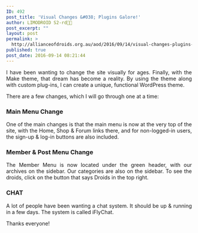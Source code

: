 ```yaml
---
ID: 492
post_title: 'Visual Changes &#038; Plugins Galore!'
author: LIMODROID S2-rd🔭🔬
post_excerpt: ""
layout: post
permalink: >
  http://allianceofdroids.org.au/aod/2016/09/14/visual-changes-plugins-galore/
published: true
post_date: 2016-09-14 08:21:44
---
```

<p style="text-align: justify;">I have been wanting to change the site visually for ages. Finally, with the Make theme, that dream has become a reality. By using the theme along with custom plug-ins, I can create a unique, functional WordPress theme.</p>
<p style="text-align: justify;">There are a few changes, which I will go through one at a time:</p>

<h3 style="text-align: justify;">Main Menu Change</h3>
<p style="text-align: justify;">One of the main changes is that the main menu is now at the very top of the site, with the Home, Shop &amp; Forum links there, and for non-logged-in users, the sign-up &amp; log-in buttons are also included.</p>

<h3 style="text-align: justify;">Member &amp; Post Menu Change</h3>
<p style="text-align: justify;">The Member Menu is now located under the green header, with our archives on the sidebar. Our categories are also on the sidebar. To see the droids, click on the button that says Droids in the top right.</p>

<h3 style="text-align: justify;">CHAT</h3>
<p style="text-align: justify;">A lot of people have been wanting a chat system. It should be up &amp; running in a few days. The system is called iFlyChat.</p>
<p style="text-align: justify;">Thanks everyone!</p>